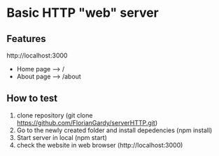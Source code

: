 # Basic HTTP "web" server

## Features
http://localhost:3000
- Home page --> /
- About page --> /about

## How to test
1. clone repository (git clone https://github.com/FlorianGardy/serverHTTP.git)
2. Go to the newly created folder and install depedencies (npm install)
3. Start server in local (npm start)
4. check the website in web browser (http://localhost:3000)
